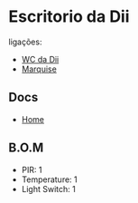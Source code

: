 # Escritorio da Dii

ligações:
- [WC da Dii](./wc_dii.md)
- [Marquise](./marquise.md)

## Docs
- [Home](./readme.md)

## B.O.M

- PIR: 1
- Temperature: 1
- Light Switch: 1